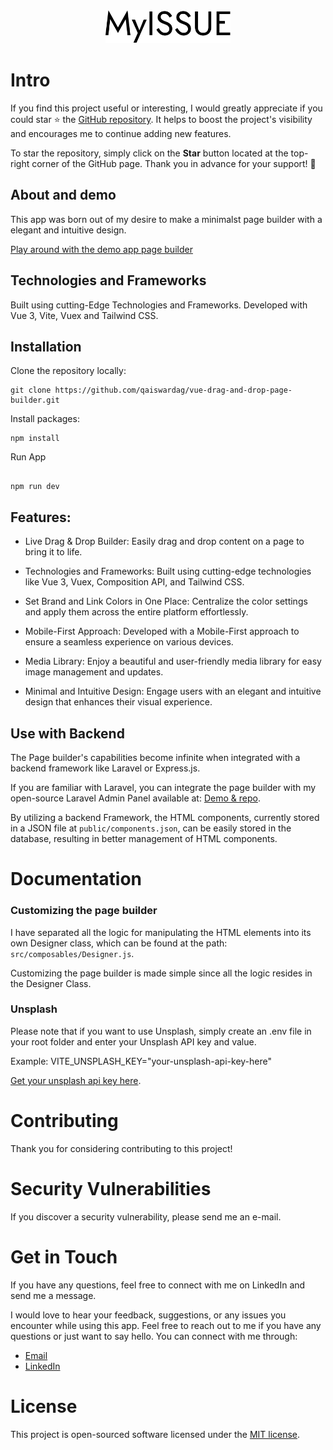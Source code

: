 <div style="text-align:center;margin:40px 0 40px 0">
<a href="https://www.admin.myissue.io" target="_blank">
<img width="200" src="public/logo-myissue.svg" alt="Logo">
</a>
</div>

# Intro

If you find this project useful or interesting, I would greatly appreciate if you could star ⭐ the [GitHub repository](https://github.com/qaiswardag/vue-drag-and-drop-page-builder). It helps to boost the project's visibility and encourages me to continue adding new features.

To star the repository, simply click on the **Star** button located at the top-right corner of the GitHub page. Thank you in advance for your support! 🙌

## About and demo

This app was born out of my desire to make a minimalst page builder with a elegant and intuitive design.

[Play around with the demo app page builder](https://www.builder.myissue.io)

## Technologies and Frameworks

Built using cutting-Edge Technologies and Frameworks.
Developed with Vue 3, Vite, Vuex and Tailwind CSS.

## Installation

Clone the repository locally:

```
git clone https://github.com/qaiswardag/vue-drag-and-drop-page-builder.git

```

Install packages:

```
npm install

```

Run App

```

npm run dev
```

## Features:

- Live Drag & Drop Builder: Easily drag and drop content on a page to bring it to life.

- Technologies and Frameworks: Built using cutting-edge technologies like Vue 3, Vuex, Composition API, and Tailwind CSS.

- Set Brand and Link Colors in One Place: Centralize the color settings and apply them across the entire platform effortlessly.

- Mobile-First Approach: Developed with a Mobile-First approach to ensure a seamless experience on various devices.

- Media Library: Enjoy a beautiful and user-friendly media library for easy image management and updates.

- Minimal and Intuitive Design: Engage users with an elegant and intuitive design that enhances their visual experience.

## Use with Backend

The Page builder's capabilities become infinite when integrated with a backend framework like Laravel or Express.js.

If you are familiar with Laravel, you can integrate the page builder with my open-source Laravel Admin Panel available at:
[Demo & repo](https://github.com/qaiswardag/myissue-admin).

By utilizing a backend Framework, the HTML components, currently stored in a JSON file at `public/components.json`, can be easily stored in the database, resulting in better management of HTML components.

# Documentation

### Customizing the page builder

I have separated all the logic for manipulating the HTML elements into its own Designer class, which can be found at the path: `src/composables/Designer.js`.

Customizing the page builder is made simple since all the logic resides in the Designer Class.

### Unsplash

Please note that if you want to use Unsplash, simply create an .env file in your root folder and enter your Unsplash API key and value.

Example: VITE_UNSPLASH_KEY="your-unsplash-api-key-here"

[Get your unsplash api key here](https://unsplash.com/developers).

# Contributing

Thank you for considering contributing to this project!

# Security Vulnerabilities

If you discover a security vulnerability, please send me an e-mail.

# Get in Touch

If you have any questions, feel free to connect with me on LinkedIn and send me a message.

I would love to hear your feedback, suggestions, or any issues you encounter while using this app. Feel free to reach out to me if you have any questions or just want to say hello. You can connect with me through:

- [Email](mailto:qais.wardag@outlook.com)
- [LinkedIn](https://www.linkedin.com/in/qaiswardag)

# License

This project is open-sourced software licensed under the [MIT license](https://opensource.org/licenses/MIT).

